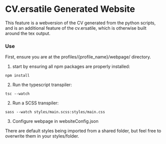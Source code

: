 # CV.ersatile Generated Website

This feature is a webversion of the CV generated from the python scripts, and is an additional feature of the cv.ersatile, which is otherwise built around the tex output.


### Use
First, ensure you are at the profiles/{profile_name}/webpage/ directory.

1. start by ensuring all npm packages are properly installed:
```
npm install
```

2. Run the typescript transpiler:
```
tsc --watch
```

2. Run a SCSS transpiler:
```
sass --watch styles/main.scss:styles/main.css
```

3. Configure webpage in websiteConfig.json

There are default styles being imported from a shared folder, but feel free to overwrite them in your styles/folder.